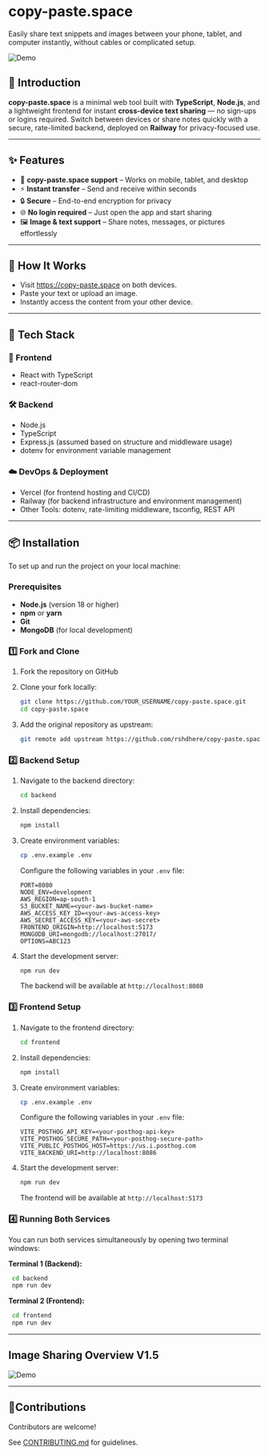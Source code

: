 # copy-paste.space

Easily share text snippets and images between your phone, tablet, and computer instantly, without cables or complicated setup.

![Demo](assets/copy-paste.space-demo.gif)

## 📖 Introduction

**copy-paste.space** is a minimal web tool built with **TypeScript**, **Node.js**, and a lightweight frontend for instant **cross-device text sharing** — no sign-ups or logins required. Switch between devices or share notes quickly with a secure, rate-limited backend, deployed on **Railway** for privacy-focused use.

---

## ✨ Features
- 📱 **copy-paste.space support** – Works on mobile, tablet, and desktop
- ⚡ **Instant transfer** – Send and receive within seconds
- 🔒 **Secure** – End-to-end encryption for privacy
- 🌐 **No login required** – Just open the app and start sharing
- 🖼 **Image & text support** – Share notes, messages, or pictures effortlessly

---

## 📸 How It Works
- Visit https://copy-paste.space on both devices.
- Paste your text or upload an image.
- Instantly access the content from your other device.

---
## 🚀 Tech Stack

### 🎨 Frontend
- React with TypeScript
- react-router-dom 

### 🛠️ Backend
- Node.js
- TypeScript
- Express.js (assumed based on structure and middleware usage)
- dotenv for environment variable management

### ☁️ DevOps & Deployment
- Vercel (for frontend hosting and CI/CD)
- Railway (for backend infrastructure and environment management)
- Other Tools: dotenv, rate-limiting middleware, tsconfig, REST API

---

## 📦 Installation

To set up and run the project on your local machine:

### Prerequisites

- **Node.js** (version 18 or higher)
- **npm** or **yarn**
- **Git**
- **MongoDB** (for local development)

### 1️⃣ Fork and Clone

1. Fork the repository on GitHub

2. Clone your fork locally:
   ```bash
   git clone https://github.com/YOUR_USERNAME/copy-paste.space.git
   cd copy-paste.space
   ```
3. Add the original repository as upstream:
   ```bash
   git remote add upstream https://github.com/rshdhere/copy-paste.space.git
   ```
### 2️⃣ Backend Setup

1. Navigate to the backend directory:
   ```bash
   cd backend
   ```

2. Install dependencies:
   ```bash
   npm install
   ```

3. Create environment variables:
   ```bash
   cp .env.example .env
   ```
   
   Configure the following variables in your `.env` file:
   ```
   PORT=8080
   NODE_ENV=development
   AWS_REGION=ap-south-1
   S3_BUCKET_NAME=<your-aws-bucket-name> 
   AWS_ACCESS_KEY_ID=<your-aws-access-key>
   AWS_SECRET_ACCESS_KEY=<your-aws-secret>
   FRONTEND_ORIGIN=http://localhost:5173
   MONGODB_URI=mongodb://localhost:27017/
   OPTIONS=ABC123
   ```

4. Start the development server:
   ```bash
   npm run dev
   ```

   The backend will be available at `http://localhost:8080`
### 3️⃣ Frontend Setup

1. Navigate to the frontend directory:
   ```bash
   cd frontend
   ```

2. Install dependencies:
   ```bash
   npm install
   ```

3. Create environment variables:
   ```bash
   cp .env.example .env
   ```
   
   Configure the following variables in your `.env` file:
   ```
   VITE_POSTHOG_API_KEY=<your-posthog-api-key>
   VITE_POSTHOG_SECURE_PATH=<your-posthog-secure-path>
   VITE_PUBLIC_POSTHOG_HOST=https://us.i.posthog.com
   VITE_BACKEND_URI=http://localhost:8086
   ```

4. Start the development server:
   ```bash
   npm run dev
   ```

   The frontend will be available at `http://localhost:5173`
### 4️⃣ Running Both Services

  You can run both services simultaneously by opening two terminal windows:

  **Terminal 1 (Backend):**
   ```bash
    cd backend
    npm run dev
   ```

  **Terminal 2 (Frontend):**
   ```bash
    cd frontend
    npm run dev
   ```
---

## Image Sharing Overview V1.5

![Demo](assets/copy-paste.space-V1.5.gif)

---

## 🤝Contributions
Contributors are welcome!

See [CONTRIBUTING.md](CONTRIBUTING.md) for guidelines.

